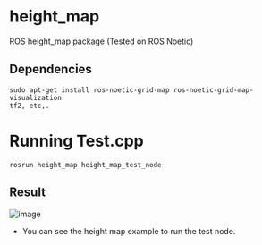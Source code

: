 # height_map
ROS height_map package (Tested on ROS Noetic)

## Dependencies
```
sudo apt-get install ros-noetic-grid-map ros-noetic-grid-map-visualization
tf2, etc,.
```

# Running Test.cpp
```
rosrun height_map height_map_test_node
```

## Result
![image](https://github.com/user-attachments/assets/804d99a3-e04f-4600-a0e9-33090a06d5df)
- You can see the height map example to run the test node.
